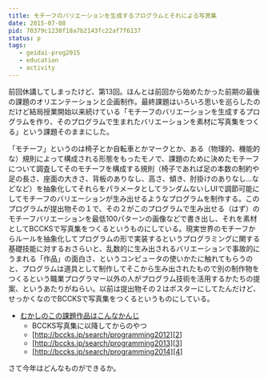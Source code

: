 ```yaml
---
title: モチーフのバリエーションを生成するプログラムとそれによる写真集
date: 2015-07-08
pid: 70379c1230f18a7b2143fc22af7f6137
status: p
tags:
   - geidai-prog2015
   - education
   - activity
---
```


前回休講してしまったけど、第13回。ほんとは前回から始めたかった前期の最後の課題のオリエンテーションと企画制作。最終課題はいろいろ思いを巡らしたのだけど結局授業開始以来続けている「モチーフのバリエーションを生成するプログラムを作り、そのプログラムで生まれたバリエーションを素材に写真集をつくる」という課題そのままにした。

「モチーフ」というのは椅子とか自転車とかマークとか、ある（物理的、機能的な）規則によって構成される形態をもったモノで、課題のために決めたモチーフについて調査してそのモチーフを構成する規則（椅子であれば足の本数の制約や足の長さ、座面の大きさ、背板のありなし、高さ、傾き、肘掛けのありなし…などなど）を抽象化してそれらをパラメータとしてランダムないしUIで調節可能にしてモチーフのバリエーションが生み出せるようなプログラムを制作する。このプログラムが提出物その１で、その２がこのプログラムで生み出せる（はず）のモチーフバリエーションを最低100パターンの画像などで書き出し、それを素材としてBCCKSで写真集をつくるというものにしている。現実世界のモチーフからルールを抽象化してプログラムの形で実装するというプログラミングに関する基礎技能に対するおさらいと、乱数的に生み出されるバリエーションで事故的にうまれる「作品」の面白さ、というコンピュータの使いかたに触れてもらうのと、プログラムは道具として制作してそこから生み出されたもので別の制作物をつくるという職業プログラマー以外の人がプログラム技術を活用するかたちの提案、というあたりがねらい。以前は提出物その２はポスターにしてたんだけど、せっかくなのでBCCKSで写真集をつくるというものにしている。

- [むかしのこの課題作品はこんなかんじ][1]
   - BCCKS写真集に以降してからのやつ
	- [http://bccks.jp/search/programming2012][2]
	- [http://bccks.jp/search/programming2013][3]
	- [http://bccks.jp/search/programming2014][4]


さて今年はどんなものができるか。

[1]:	https://goo.gl/photos/ADyHjLDVzL9pifXf6
[2]:	http://bccks.jp/search/programming2012
[3]:	http://bccks.jp/search/programming2013
[4]:	http://bccks.jp/search/programming2014